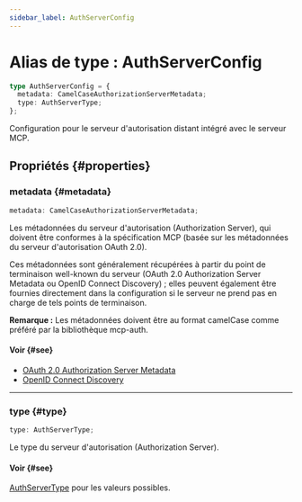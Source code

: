 ```yaml
---
sidebar_label: AuthServerConfig
---
```


# Alias de type : AuthServerConfig

```ts
type AuthServerConfig = {
  metadata: CamelCaseAuthorizationServerMetadata;
  type: AuthServerType;
};
```

Configuration pour le serveur d'autorisation distant intégré avec le serveur MCP.

## Propriétés {#properties}

### metadata {#metadata}

```ts
metadata: CamelCaseAuthorizationServerMetadata;
```

Les métadonnées du serveur d'autorisation (Authorization Server), qui doivent être conformes à la spécification MCP
(basée sur les métadonnées du serveur d'autorisation OAuth 2.0).

Ces métadonnées sont généralement récupérées à partir du point de terminaison well-known du serveur (OAuth 2.0
Authorization Server Metadata ou OpenID Connect Discovery) ; elles peuvent également être fournies
directement dans la configuration si le serveur ne prend pas en charge de tels points de terminaison.

**Remarque :** Les métadonnées doivent être au format camelCase comme préféré par la bibliothèque mcp-auth.

#### Voir {#see}

 - [OAuth 2.0 Authorization Server Metadata](https://datatracker.ietf.org/doc/html/rfc8414)
 - [OpenID Connect Discovery](https://openid.net/specs/openid-connect-discovery-1_0.html)

***

### type {#type}

```ts
type: AuthServerType;
```

Le type du serveur d'autorisation (Authorization Server).

#### Voir {#see}

[AuthServerType](/references/js/type-aliases/AuthServerType.md) pour les valeurs possibles.

